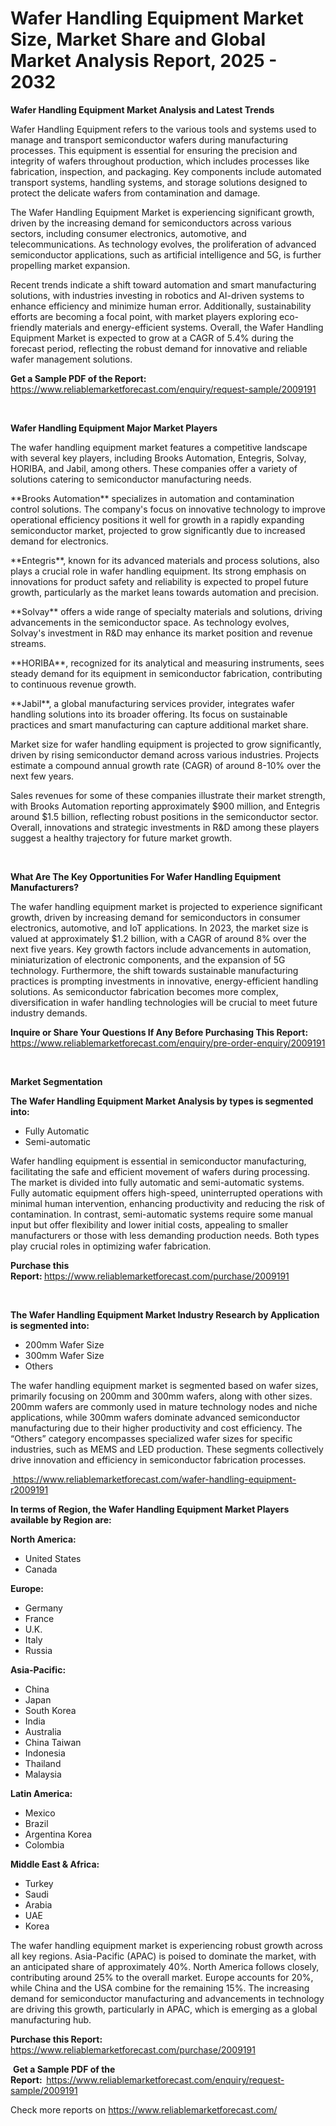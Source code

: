 <p><h1>Wafer Handling Equipment Market Size, Market Share and Global Market Analysis Report, 2025 - 2032</h1></p><p><strong>Wafer Handling Equipment Market Analysis and Latest Trends</strong></p>
<p><p>Wafer Handling Equipment refers to the various tools and systems used to manage and transport semiconductor wafers during manufacturing processes. This equipment is essential for ensuring the precision and integrity of wafers throughout production, which includes processes like fabrication, inspection, and packaging. Key components include automated transport systems, handling systems, and storage solutions designed to protect the delicate wafers from contamination and damage.</p><p>The Wafer Handling Equipment Market is experiencing significant growth, driven by the increasing demand for semiconductors across various sectors, including consumer electronics, automotive, and telecommunications. As technology evolves, the proliferation of advanced semiconductor applications, such as artificial intelligence and 5G, is further propelling market expansion.</p><p>Recent trends indicate a shift toward automation and smart manufacturing solutions, with industries investing in robotics and AI-driven systems to enhance efficiency and minimize human error. Additionally, sustainability efforts are becoming a focal point, with market players exploring eco-friendly materials and energy-efficient systems. Overall, the Wafer Handling Equipment Market is expected to grow at a CAGR of 5.4% during the forecast period, reflecting the robust demand for innovative and reliable wafer management solutions.</p></p>
<p><strong>Get a Sample PDF of the Report:&nbsp;</strong> <a href="https://www.reliablemarketforecast.com/enquiry/request-sample/2009191?utm_campaign=2296&utm_medium=2&utm_source=Github&utm_content=ia&utm_term=20022025&utm_id=wafer-handling-equipment">https://www.reliablemarketforecast.com/enquiry/request-sample/2009191</a></p>
<p>&nbsp;</p>
<p><strong>Wafer Handling Equipment Major Market Players</strong></p>
<p><p>The wafer handling equipment market features a competitive landscape with several key players, including Brooks Automation, Entegris, Solvay, HORIBA, and Jabil, among others. These companies offer a variety of solutions catering to semiconductor manufacturing needs.</p><p>**Brooks Automation** specializes in automation and contamination control solutions. The company's focus on innovative technology to improve operational efficiency positions it well for growth in a rapidly expanding semiconductor market, projected to grow significantly due to increased demand for electronics.</p><p>**Entegris**, known for its advanced materials and process solutions, also plays a crucial role in wafer handling equipment. Its strong emphasis on innovations for product safety and reliability is expected to propel future growth, particularly as the market leans towards automation and precision.</p><p>**Solvay** offers a wide range of specialty materials and solutions, driving advancements in the semiconductor space. As technology evolves, Solvay's investment in R&D may enhance its market position and revenue streams.</p><p>**HORIBA**, recognized for its analytical and measuring instruments, sees steady demand for its equipment in semiconductor fabrication, contributing to continuous revenue growth.</p><p>**Jabil**, a global manufacturing services provider, integrates wafer handling solutions into its broader offering. Its focus on sustainable practices and smart manufacturing can capture additional market share.</p><p>Market size for wafer handling equipment is projected to grow significantly, driven by rising semiconductor demand across various industries. Projects estimate a compound annual growth rate (CAGR) of around 8-10% over the next few years. </p><p>Sales revenues for some of these companies illustrate their market strength, with Brooks Automation reporting approximately $900 million, and Entegris around $1.5 billion, reflecting robust positions in the semiconductor sector. Overall, innovations and strategic investments in R&D among these players suggest a healthy trajectory for future market growth.</p></p>
<p>&nbsp;</p>
<p><strong>What Are The Key Opportunities For Wafer Handling Equipment Manufacturers?</strong></p>
<p><p>The wafer handling equipment market is projected to experience significant growth, driven by increasing demand for semiconductors in consumer electronics, automotive, and IoT applications. In 2023, the market size is valued at approximately $1.2 billion, with a CAGR of around 8% over the next five years. Key growth factors include advancements in automation, miniaturization of electronic components, and the expansion of 5G technology. Furthermore, the shift towards sustainable manufacturing practices is prompting investments in innovative, energy-efficient handling solutions. As semiconductor fabrication becomes more complex, diversification in wafer handling technologies will be crucial to meet future industry demands.</p></p>
<p><strong>Inquire or Share Your Questions If Any Before Purchasing This Report:</strong> <a href="https://www.reliablemarketforecast.com/enquiry/pre-order-enquiry/2009191?utm_campaign=2296&utm_medium=2&utm_source=Github&utm_content=ia&utm_term=20022025&utm_id=wafer-handling-equipment">https://www.reliablemarketforecast.com/enquiry/pre-order-enquiry/2009191</a></p>
<p>&nbsp;</p>
<p><strong>Market Segmentation</strong></p>
<p><strong>The Wafer Handling Equipment Market Analysis by types is segmented into:</strong></p>
<p><ul><li>Fully Automatic</li><li>Semi-automatic</li></ul></p>
<p><p>Wafer handling equipment is essential in semiconductor manufacturing, facilitating the safe and efficient movement of wafers during processing. The market is divided into fully automatic and semi-automatic systems. Fully automatic equipment offers high-speed, uninterrupted operations with minimal human intervention, enhancing productivity and reducing the risk of contamination. In contrast, semi-automatic systems require some manual input but offer flexibility and lower initial costs, appealing to smaller manufacturers or those with less demanding production needs. Both types play crucial roles in optimizing wafer fabrication.</p></p>
<p><strong>Purchase this Report:&nbsp;</strong><a href="https://www.reliablemarketforecast.com/purchase/2009191?utm_campaign=2296&utm_medium=2&utm_source=Github&utm_content=ia&utm_term=20022025&utm_id=wafer-handling-equipment">https://www.reliablemarketforecast.com/purchase/2009191</a></p>
<p>&nbsp;</p>
<p><strong>The Wafer Handling Equipment Market Industry Research by Application is segmented into:</strong></p>
<p><ul><li>200mm Wafer Size</li><li>300mm Wafer Size</li><li>Others</li></ul></p>
<p><p>The wafer handling equipment market is segmented based on wafer sizes, primarily focusing on 200mm and 300mm wafers, along with other sizes. 200mm wafers are commonly used in mature technology nodes and niche applications, while 300mm wafers dominate advanced semiconductor manufacturing due to their higher productivity and cost efficiency. The “Others” category encompasses specialized wafer sizes for specific industries, such as MEMS and LED production. These segments collectively drive innovation and efficiency in semiconductor fabrication processes.</p></p>
<p><a href="https://www.reliablemarketforecast.com/wafer-handling-equipment-r2009191?utm_campaign=2296&utm_medium=2&utm_source=Github&utm_content=ia&utm_term=20022025&utm_id=wafer-handling-equipment">&nbsp;https://www.reliablemarketforecast.com/wafer-handling-equipment-r2009191</a></p>
<p><strong>In terms of Region, the Wafer Handling Equipment Market Players available by Region are:</strong></p>
<p>
    <p> <strong> North America: </strong>
        <ul>
            <li>United States</li>
            <li>Canada</li>
        </ul>
        </p> 
    <p> <strong> Europe: </strong>
        <ul>
            <li>Germany</li>
            <li>France</li>
            <li>U.K.</li>
            <li>Italy</li>
            <li>Russia</li>
        </ul>
        </p> 
    <p> <strong> Asia-Pacific: </strong>
        <ul>
            <li>China</li>
            <li>Japan</li>
            <li>South Korea</li>
            <li>India</li>
            <li>Australia</li>
            <li>China Taiwan</li>
            <li>Indonesia</li>
            <li>Thailand</li>
            <li>Malaysia</li>
        </ul>
        </p> 
    <p> <strong> Latin America: </strong>
        <ul>
            <li>Mexico</li>
            <li>Brazil</li>
            <li>Argentina Korea</li>
            <li>Colombia</li>
        </ul>
        </p> 
    <p> <strong> Middle East & Africa: </strong>
        <ul>
            <li>Turkey</li>
            <li>Saudi</li>
            <li>Arabia</li>
            <li>UAE</li>
            <li>Korea</li>
        </ul>
    </p>
    </p>
<p><p>The wafer handling equipment market is experiencing robust growth across all key regions. Asia-Pacific (APAC) is poised to dominate the market, with an anticipated share of approximately 40%. North America follows closely, contributing around 25% to the overall market. Europe accounts for 20%, while China and the USA combine for the remaining 15%. The increasing demand for semiconductor manufacturing and advancements in technology are driving this growth, particularly in APAC, which is emerging as a global manufacturing hub.</p></p>
<p><strong>Purchase this Report: </strong><a href="https://www.reliablemarketforecast.com/purchase/2009191?utm_campaign=2296&utm_medium=2&utm_source=Github&utm_content=ia&utm_term=20022025&utm_id=wafer-handling-equipment">https://www.reliablemarketforecast.com/purchase/2009191</a></p>
<p>&nbsp;<strong>Get a Sample PDF of the Report:&nbsp;&nbsp;</strong><a href="https://www.reliablemarketforecast.com/enquiry/request-sample/2009191?utm_campaign=2296&utm_medium=2&utm_source=Github&utm_content=ia&utm_term=20022025&utm_id=wafer-handling-equipment">https://www.reliablemarketforecast.com/enquiry/request-sample/2009191</a></p>
<p><strong></strong></p>
<p>Check more reports on <a href="https://www.reliablemarketforecast.com/?utm_campaign=2296&utm_medium=2&utm_source=Github&utm_content=ia&utm_term=20022025&utm_id=wafer-handling-equipment">https://www.reliablemarketforecast.com/</a></p>